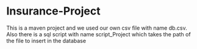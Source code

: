 # Insurance-Project

This is a maven project and we used our own csv file with name db.csv. Also there is a sql script with name script_Project which takes the path of the file to insert in the database
